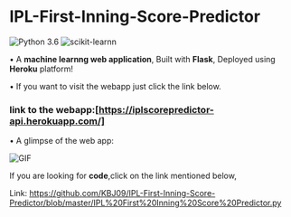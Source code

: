 # IPL-First-Inning-Score-Predictor
![Python 3.6](https://img.shields.io/badge/Python-3.6-brightgreen.svg) 
![scikit-learnn](https://img.shields.io/badge/Library-Scikit_Learn-orange.svg)

• A __machine learnng web application__, Built with __Flask__, Deployed using __Heroku__ platform!

• If you want to visit the webapp just click the link below.

### link to the webapp:[https://iplscorepredictor-api.herokuapp.com/]

• A glimpse of the web app:

![GIF](https://github.com/KBJ09/IPL-First-Inning-Score-Predictor/blob/master/static/ipl%20webapp.gif)

If you are looking for __code__,click on the link mentioned below,

Link: https://github.com/KBJ09/IPL-First-Inning-Score-Predictor/blob/master/IPL%20First%20Inning%20Score%20Predictor.py
